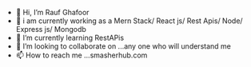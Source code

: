 - 👋 Hi, I’m Rauf Ghafoor
- 👀  i am currently working as a Mern Stack/ React js/ Rest Apis/ Node/ Express js/ Mongodb
- 🌱 I’m currently learning RestAPis
- 💞️ I’m looking to collaborate on ...any one who will understand me 
- 📫 How to reach me ...smasherhub.com
<!---
Rauf73/Rauf73 is a ✨ special ✨ repository because its `README.md` (this file) appears on your GitHub profile.
You can click the Preview link to take a look at your changes.
--->
